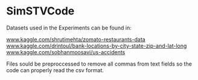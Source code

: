# SimSTVCode

Datasets used in the Experiments can be found in:

www.kaggle.com/shrutimehta/zomato-restaurants-data
www.kaggle.com/drintoul/bank-locations-by-city-state-zip-and-lat-long
www.kaggle.com/sobhanmoosavi/us-accidents

Files sould be preproccessed to remove all commas from text fields so the code can properly read the csv format. 
